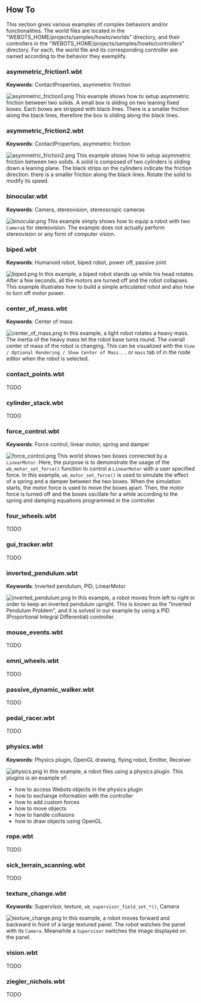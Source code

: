 ## How To

This section gives various examples of complex behaviors and/or functionalities.
The world files are located in the "WEBOTS\_HOME/projects/samples/howto/worlds" directory, and their controllers in the "WEBOTS\_HOME/projects/samples/howto/controllers" directory.
For each, the world file and its corresponding controller are named according to the behavior they exemplify.


### asymmetric\_friction1.wbt

**Keywords**: ContactProperties, asymmetric friction

![asymmetric_friction1.png](images/asymmetric_friction1.png) This example shows how to setup asymmetric friction between two solids.
A small box is sliding on two leaning fixed boxes.
Each boxes are stripped with black lines.
There is a smaller friction along the black lines, therefore the box is sliding along the black lines.


### asymmetric\_friction2.wbt

**Keywords**: ContactProperties, asymmetric friction

![asymmetric_friction2.png](images/asymmetric_friction2.png) This example shows how to setup asymmetric friction between two solids.
A solid is composed of two cylinders is sliding down a leaning plane.
The black strips on the cylinders indicate the friction direction:
there is a smaller friction along the black lines.
Rotate the solid to modify its speed.


### binocular.wbt

**Keywords**: Camera, stereovision, stereoscopic cameras

![binocular.png](images/binocular.png) This example simply shows how to equip a robot with two `Camera`s for stereovision.
The example does not actually perform stereovision or any form of computer vision.


### biped.wbt

**Keywords**: Humanoid robot, biped robot, power off, passive joint

![biped.png](images/biped.png) In this example, a biped robot stands up while his head rotates.
After a few seconds, all the motors are turned off and the robot collapses.
This example illustrates how to build a simple articulated robot and also how to turn off motor power.


### center\_of\_mass.wbt

**Keywords**: Center of mass

![center_of_mass.png](images/center_of_mass.png) In this example, a light robot rotates a heavy mass.
The inertia of the heavy mass let the robot base turns round.
The overall center of mass of the robot is changing.
This can be visualized with the `View / Optional Rendering / Show Center of Mass...` or `mass` tab of in the node editor when the robot is selected.


### contact\_points.wbt

TODO


### cylinder\_stack.wbt

TODO


### force\_control.wbt

**Keywords**: Force control, linear motor, spring and damper

![force_control.png](images/force_control.png) This world shows two boxes connected by a `LinearMotor`.
Here, the purpose is to demonstrate the usage of the `wb_motor_set_force()` function to control a `LinearMotor` with a user specified force.
In this example, `wb_motor_set_force()` is used to simulate the effect of a spring and a damper between the two boxes. When the simulation starts, the motor force is used to move the boxes apart.
Then, the motor force is turned off and the boxes oscillate for a while according to the spring and damping equations programmed in the controller.


### four\_wheels.wbt

TODO


### gui\_tracker.wbt

TODO


### inverted\_pendulum.wbt

**Keywords**: Inverted pendulum, PID, LinearMotor

![inverted_pendulum.png](images/inverted_pendulum.png) In this example, a robot moves from left to right in order to keep an inverted pendulum upright.
This is known as the "Inverted Pendulum Problem", and it is solved in our example by using a PID (Proportional Integral Differential) controller.


### mouse\_events.wbt

TODO


### omni\_wheels.wbt


TODO


### passive\_dynamic\_walker.wbt

TODO


### pedal\_racer.wbt

TODO


### physics.wbt

**Keywords**: Physics plugin, OpenGL drawing, flying robot, Emitter, Receiver

![physics.png](images/physics.png) In this example, a robot flies using a physics plugin.
This plugins is an example of:


- how to access Webots objects in the physics plugin
- how to exchange information with the controller
- how to add custom forces
- how to move objects
- how to handle collisions
- how to draw objects using OpenGL


### rope.wbt

TODO


### sick\_terrain\_scanning.wbt

TODO


### texture\_change.wbt

**Keywords**: Supervisor, texture, `wb_supervisor_field_set_*()`, Camera

![texture_change.png](images/texture_change.png) In this example, a robot moves forward and backward in front of a large textured panel.
The robot watches the panel with its `Camera`. Meanwhile a `Supervisor` switches the image displayed on the panel.


### vision.wbt

TODO


### ziegler\_nichols.wbt

TODO
